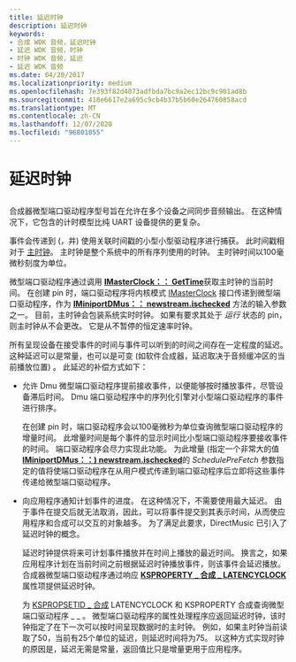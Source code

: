 ```yaml
---
title: 延迟时钟
description: 延迟时钟
keywords:
- 合成 WDK 音频，延迟时钟
- 延迟 WDK 音频，时钟
- 时钟 WDK 音频，延迟
- 延迟 WDK 音频
ms.date: 04/20/2017
ms.localizationpriority: medium
ms.openlocfilehash: 7e393f82d4073adfbda7bc9a2ec12bc9c901ad8b
ms.sourcegitcommit: 418e6617e2a695c9cb4b37b5b60e264760858acd
ms.translationtype: MT
ms.contentlocale: zh-CN
ms.lasthandoff: 12/07/2020
ms.locfileid: "96801055"
---
```

# <a name="latency-clocks"></a>延迟时钟


## <span id="latency_clocks"></span><span id="LATENCY_CLOCKS"></span>


合成器微型端口驱动程序型号旨在允许在多个设备之间同步音频输出。 在这种情况下，它包含的计时模型比纯 UART 设备提供的更复杂。

事件会传递到 (，并) 使用关联时间戳的小型小型驱动程序进行捕获。 此时间戳相对于 [主时钟](../stream/master-clocks.md)。 主时钟是整个系统中的所有序列使用的时钟。 主时钟时间以100毫微秒刻度为单位。

微型端口驱动程序通过调用 [**IMasterClock：： GetTime**](/windows-hardware/drivers/ddi/dmusicks/nf-dmusicks-imasterclock-gettime)获取主时钟的当前时间。 在创建 pin 时，端口驱动程序将内核模式 [IMasterClock](/windows-hardware/drivers/ddi/dmusicks/nn-dmusicks-imasterclock) 接口传递到微型端口驱动程序，作为 [**IMiniportDMus：： newstream.ischecked**](/windows-hardware/drivers/ddi/dmusicks/nf-dmusicks-iminiportdmus-newstream) 方法的输入参数之一。 目前，主时钟会包装系统实时时钟。 如果有要求其处于 *运行* 状态的 pin，则主时钟从不会更改。 它是从不暂停的恒定速率时钟。

所有呈现设备在接受事件的时间与事件可以听到的时间之间存在一定程度的延迟。 这种延迟可以是常量，也可以是可变 (如软件合成器，延迟取决于音频缓冲区的当前播放位置) 。 此延迟的补偿方式如下：

-   允许 Dmu 微型端口驱动程序提前接收事件，以便能够按时播放事件，尽管设备滞后时间。 Dmu 端口驱动程序中的序列化引擎对小型端口驱动程序的事件进行排序。

    在创建 pin 时，端口驱动程序会以100毫微秒为单位查询微型端口驱动程序的增量时间。 此增量时间是每个事件的显示时间比小型端口驱动程序要接收事件的时间。 端口驱动程序会尽力实现此功能。 为此增量 (指定一个非常大的值 [**IMiniportDMus：：) newstream.ischecked**](/windows-hardware/drivers/ddi/dmusicks/nf-dmusicks-iminiportdmus-newstream)的 *SchedulePreFetch* 参数指定的值将使端口驱动程序在从用户模式传递到端口驱动程序后立即将这些事件传递给微型端口驱动程序。

-   向应用程序通知计划事件的进度。 在这种情况下，不需要使用最大延迟。 由于事件在提交后就无法取消，因此，可以将事件提交到其表示时间，从而使应用程序和合成可以交互的对象越多。 为了满足此要求，DirectMusic 已引入了延迟时钟的概念。

    延迟时钟提供将来可计划事件播放并在时间上播放的最近时间。 换言之，如果应用程序计划在当前时间之前根据延迟时钟播放事件，则该事件会延迟播放。 合成器微型端口驱动程序通过响应 [**KSPROPERTY \_ 合成 \_ LATENCYCLOCK**](/previous-versions/ff537402(v=vs.85)) 属性项提供延迟时钟。

    为 [KSPROPSETID \_ 合成](./kspropsetid-synth.md) LATENCYCLOCK 和 KSPROPERTY 合成查询微型端口驱动程序 \_ \_ 。 微型端口驱动程序的属性处理程序应返回延迟时钟，该时钟指定了在下一次可以按时间呈现数据时的主时钟。 例如，如果主时钟当前读取了50，当前有25个单位的延迟，则延迟时间将为75。 以这种方式实现时钟的原因是，延迟无需是常量，返回值比只是增量更用于应用程序。

 

